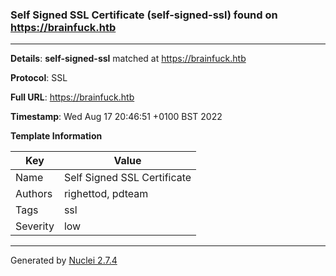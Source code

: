 ### Self Signed SSL Certificate (self-signed-ssl) found on https://brainfuck.htb
---
**Details**: **self-signed-ssl**  matched at https://brainfuck.htb

**Protocol**: SSL

**Full URL**: https://brainfuck.htb

**Timestamp**: Wed Aug 17 20:46:51 +0100 BST 2022

**Template Information**

| Key | Value |
|---|---|
| Name | Self Signed SSL Certificate |
| Authors | righettod, pdteam |
| Tags | ssl |
| Severity | low |


---
Generated by [Nuclei 2.7.4](https://github.com/projectdiscovery/nuclei)